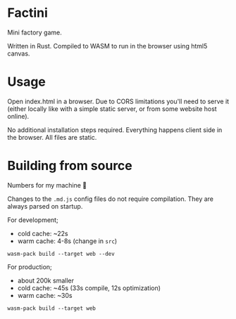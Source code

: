 # Factini

Mini factory game.

Written in Rust. Compiled to WASM to run in the browser using html5 canvas.

# Usage

Open index.html in a browser. Due to CORS limitations you'll need to serve it (either locally like with a simple static server, or from some website host online).

No additional installation steps required. Everything happens client side in the browser. All files are static.

# Building from source

Numbers for my machine :shrug:

Changes to the `.md.js` config files do not require compilation. They are always parsed on startup. 

For development;

- cold cache: ~22s
- warm cache: 4-8s (change in `src`)
```
wasm-pack build --target web --dev
```

For production;
- about 200k smaller
- cold cache: ~45s (33s compile, 12s optimization)
- warm cache: ~30s
```
wasm-pack build --target web
```
